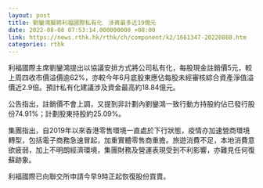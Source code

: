 ```yaml
---
layout: post
title: 劉鑾鴻擬將利福國際私有化　涉資最多近19億元
date: 2022-08-08 07:53:14.000000000 +08:00
link: https://news.rthk.hk/rthk/ch/component/k2/1661347-20220808.htm
categories: rthk
---
```


利福國際主席劉鑾鴻提出以協議安排方式將公司私有化，每股現金註銷價5元，較上周四收市價溢價逾62%，亦較今年6月底股東應佔每股未經審核綜合資產淨值溢價近2.9倍。預計私有化建議涉及資金最高約18.84億元。

公告指出，註銷價不會上調，又提到非計劃內劉鑾鴻一致行動方持股約佔已發行股份74.91%；計劃股東持股約25.09%。

集團指出，自2019年以來香港零售環境一直處於下行狀態，疫情亦加速營商環境轉型，包括電子商務急速冒起，加重實體零售商重擔。旅遊消費不足，本地消費意欲疲弱，加上不明朗經濟環境，集團財務及營運表現受到不利影響，亦難見任何復蘇跡象。

利福國際已向聯交所申請今早9時正起恢復股份買賣。
